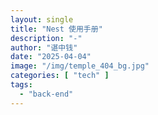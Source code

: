```yaml
---
layout: single
title: "Nest 使用手册"
description: "-"
author: "谌中钱"
date: "2025-04-04"
image: "/img/temple_404_bg.jpg"
categories: [ "tech" ]
tags:
  - "back-end"
---
```


<br />
<br />

<!-- @import "[TOC]" {cmd="toc" depthFrom=1 depthTo=6} -->

<!-- code_chunk_output -->



<!-- /code_chunk_output -->
